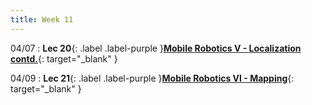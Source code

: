 ```yaml
---
title: Week 11
---
```

04/07
: **Lec 20**{: .label .label-purple }[**Mobile Robotics V - Localization contd.**](/CSCI5551-Spr25/assets/slides/lec20_mobile_robotics_5_localization.pdf){: target="_blank" }

04/09
: **Lec 21**{: .label .label-purple }[**Mobile Robotics VI - Mapping**](/CSCI5551-Spr25/assets/slides/lec21_mobile_robotics_6_mapping.pdf){: target="_blank" }
